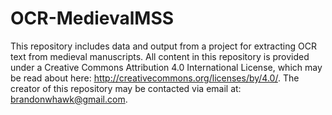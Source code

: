 # OCR-MedievalMSS
This repository includes data and output from a project for extracting OCR text from medieval manuscripts.
All content in this repository is provided under a Creative Commons Attribution 4.0 International License, which may be read about here: http://creativecommons.org/licenses/by/4.0/. The creator of this repository may be contacted via email at: brandonwhawk@gmail.com.

